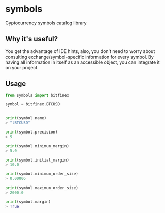 # symbols
Cyptocurrency symbols catalog library

## Why it's useful?  
You get the advantage of IDE hints, also, you don't need to worry about consulting exchange/symbol-specific information for every symbol.
By having all information in itself as an accessible object, you can integrate it on your project.

## Usage  

```python
from symbols import bitfinex

symbol = bitfinex.BTCUSD  


print(symbol.name)
> "tBTCUSD"

print(symbol.precision)
> 5

print(symbol.minimum_margin)
> 5.0

print(symbol.initial_margin)
> 10.0

print(symbol.minimum_order_size)
> 0.00006

print(symbol.maximum_order_size)
> 2000.0

print(symbol.margin)
> True

```
